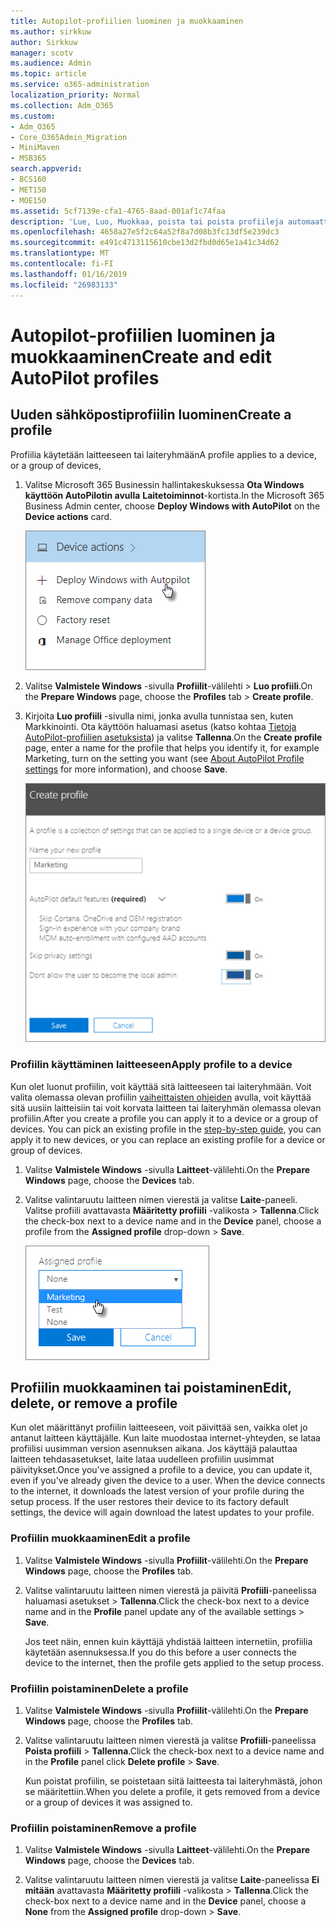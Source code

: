 ```yaml
---
title: Autopilot-profiilien luominen ja muokkaaminen
ms.author: sirkkuw
author: Sirkkuw
manager: scotv
ms.audience: Admin
ms.topic: article
ms.service: o365-administration
localization_priority: Normal
ms.collection: Adm_O365
ms.custom:
- Adm_O365
- Core_O365Admin_Migration
- MiniMaven
- MSB365
search.appverid:
- BCS160
- MET150
- MOE150
ms.assetid: 5cf7139e-cfa1-4765-8aad-001af1c74faa
description: 'Lue, Luo, Muokkaa, poista tai poista profiileja automaattiohjauksella. '
ms.openlocfilehash: 4658a27e5f2c64a52f8a7d08b3fc13df5e239dc3
ms.sourcegitcommit: e491c4713115610cbe13d2fbd0d65e1a41c34d62
ms.translationtype: MT
ms.contentlocale: fi-FI
ms.lasthandoff: 01/16/2019
ms.locfileid: "26983133"
---
```

# <a name="create-and-edit-autopilot-profiles"></a><span data-ttu-id="60620-103">Autopilot-profiilien luominen ja muokkaaminen</span><span class="sxs-lookup"><span data-stu-id="60620-103">Create and edit AutoPilot profiles</span></span>

## <a name="create-a-profile"></a><span data-ttu-id="60620-104">Uuden sähköpostiprofiilin luominen</span><span class="sxs-lookup"><span data-stu-id="60620-104">Create a profile</span></span>

<span data-ttu-id="60620-105">Profiilia käytetään laitteeseen tai laiteryhmään</span><span class="sxs-lookup"><span data-stu-id="60620-105">A profile applies to a device, or a group of devices,</span></span>
  
1. <span data-ttu-id="60620-106">Valitse Microsoft 365 Businessin hallintakeskuksessa **Ota Windows käyttöön AutoPilotin avulla** **Laitetoiminnot**-kortista.</span><span class="sxs-lookup"><span data-stu-id="60620-106">In the Microsoft 365 Business Admin center, choose **Deploy Windows with AutoPilot** on the **Device actions** card.</span></span> 
    
    ![On the Device actions card, choose Deploy Windows with Autopilot.](media/160d5c2a-11a8-48f9-a8aa-70f084b85448.png)
  
2. <span data-ttu-id="60620-108">Valitse **Valmistele Windows** -sivulla **Profiilit**-välilehti \> **Luo profiili**.</span><span class="sxs-lookup"><span data-stu-id="60620-108">On the **Prepare Windows** page, choose the **Profiles** tab \> **Create profile**.</span></span>
    
3. <span data-ttu-id="60620-109">Kirjoita **Luo profiili** -sivulla nimi, jonka avulla tunnistaa sen, kuten Markkinointi. Ota käyttöön haluamasi asetus (katso kohtaa [Tietoja AutoPilot-profiilien asetuksista](autopilot-profile-settings.md)) ja valitse **Tallenna**.</span><span class="sxs-lookup"><span data-stu-id="60620-109">On the **Create profile** page, enter a name for the profile that helps you identify it, for example Marketing, turn on the setting you want (see [About AutoPilot Profile settings](autopilot-profile-settings.md) for more information), and choose **Save**.</span></span>
    
    ![Enter name and turn on settings in the Create profile panel.](media/63b5a00d-6a5d-48d0-9557-e7531e80702a.png)
  
### <a name="apply-profile-to-a-device"></a><span data-ttu-id="60620-111">Profiilin käyttäminen laitteeseen</span><span class="sxs-lookup"><span data-stu-id="60620-111">Apply profile to a device</span></span>

<span data-ttu-id="60620-p101">Kun olet luonut profiilin, voit käyttää sitä laitteeseen tai laiteryhmään. Voit valita olemassa olevan profiilin [vaiheittaisten ohjeiden](add-autopilot-devices-and-profile.md) avulla, voit käyttää sitä uusiin laitteisiin tai voit korvata laitteen tai laiteryhmän olemassa olevan profiilin.</span><span class="sxs-lookup"><span data-stu-id="60620-p101">After you create a profile you can apply it to a device or a group of devices. You can pick an existing profile in the [step-by-step guide](add-autopilot-devices-and-profile.md), you can apply it to new devices, or you can replace an existing profile for a device or group of devices.</span></span> 
  
1. <span data-ttu-id="60620-114">Valitse **Valmistele Windows** -sivulla **Laitteet**-välilehti.</span><span class="sxs-lookup"><span data-stu-id="60620-114">On the **Prepare Windows** page, choose the **Devices** tab.</span></span> 
    
2. <span data-ttu-id="60620-115">Valitse valintaruutu laitteen nimen vierestä ja valitse **Laite**-paneeli. Valitse profiili avattavasta **Määritetty profiili** -valikosta \> **Tallenna**.</span><span class="sxs-lookup"><span data-stu-id="60620-115">Click the check-box next to a device name and in the **Device** panel, choose a profile from the **Assigned profile** drop-down \> **Save**.</span></span>
    
    ![In the Device panel, select an Assigned profile to apply it.](media/ed0ce33f-9241-4403-a5de-2dddffdc6fb9.png)
  
## <a name="edit-delete-or-remove-a-profile"></a><span data-ttu-id="60620-117">Profiilin muokkaaminen tai poistaminen</span><span class="sxs-lookup"><span data-stu-id="60620-117">Edit, delete, or remove a profile</span></span>

<span data-ttu-id="60620-p102">Kun olet määrittänyt profiilin laitteeseen, voit päivittää sen, vaikka olet jo antanut laitteen käyttäjälle. Kun laite muodostaa internet-yhteyden, se lataa profiilisi uusimman version asennuksen aikana. Jos käyttäjä palauttaa laitteen tehdasasetukset, laite lataa uudelleen profiilin uusimmat päivitykset.</span><span class="sxs-lookup"><span data-stu-id="60620-p102">Once you've assigned a profile to a device, you can update it, even if you've already given the device to a user. When the device connects to the internet, it downloads the latest version of your profile during the setup process. If the user restores their device to its factory default settings, the device will again download the latest updates to your profile.</span></span> 
  
### <a name="edit-a-profile"></a><span data-ttu-id="60620-121">Profiilin muokkaaminen</span><span class="sxs-lookup"><span data-stu-id="60620-121">Edit a profile</span></span>

1. <span data-ttu-id="60620-122">Valitse **Valmistele Windows** -sivulla **Profiilit**-välilehti.</span><span class="sxs-lookup"><span data-stu-id="60620-122">On the **Prepare Windows** page, choose the **Profiles** tab.</span></span> 
    
2. <span data-ttu-id="60620-123">Valitse valintaruutu laitteen nimen vierestä ja päivitä **Profiili**-paneelissa haluamasi asetukset \> **Tallenna**.</span><span class="sxs-lookup"><span data-stu-id="60620-123">Click the check-box next to a device name and in the **Profile** panel update any of the available settings \> **Save**.</span></span>
    
    <span data-ttu-id="60620-124">Jos teet näin, ennen kuin käyttäjä yhdistää laitteen internetiin, profiilia käytetään asennuksessa.</span><span class="sxs-lookup"><span data-stu-id="60620-124">If you do this before a user connects the device to the internet, then the profile gets applied to the setup process.</span></span>
    
### <a name="delete-a-profile"></a><span data-ttu-id="60620-125">Profiilin poistaminen</span><span class="sxs-lookup"><span data-stu-id="60620-125">Delete a profile</span></span>

1. <span data-ttu-id="60620-126">Valitse **Valmistele Windows** -sivulla **Profiilit**-välilehti.</span><span class="sxs-lookup"><span data-stu-id="60620-126">On the **Prepare Windows** page, choose the **Profiles** tab.</span></span> 
    
2. <span data-ttu-id="60620-127">Valitse valintaruutu laitteen nimen vierestä ja valitse **Profiili**-paneelissa **Poista profiili** \> **Tallenna**.</span><span class="sxs-lookup"><span data-stu-id="60620-127">Click the check-box next to a device name and in the **Profile** panel click **Delete profile** \> **Save**.</span></span>
    
    <span data-ttu-id="60620-128">Kun poistat profiilin, se poistetaan siitä laitteesta tai laiteryhmästä, johon se määritettiin.</span><span class="sxs-lookup"><span data-stu-id="60620-128">When you delete a profile, it gets removed from a device or a group of devices it was assigned to.</span></span>
    
### <a name="remove-a-profile"></a><span data-ttu-id="60620-129">Profiilin poistaminen</span><span class="sxs-lookup"><span data-stu-id="60620-129">Remove a profile</span></span>

1. <span data-ttu-id="60620-130">Valitse **Valmistele Windows** -sivulla **Laitteet**-välilehti.</span><span class="sxs-lookup"><span data-stu-id="60620-130">On the **Prepare Windows** page, choose the **Devices** tab.</span></span> 
    
2. <span data-ttu-id="60620-131">Valitse valintaruutu laitteen nimen vierestä ja valitse **Laite**-paneelissa **Ei mitään** avattavasta **Määritetty profiili** -valikosta \> **Tallenna**.</span><span class="sxs-lookup"><span data-stu-id="60620-131">Click the check-box next to a device name and in the **Device** panel, choose a **None** from the **Assigned profile** drop-down \> **Save**.</span></span>
    

